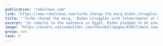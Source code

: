 ```yaml
---
publication: "rebelnews.com"
link: "https://www.rebelnews.com/turbo_charge_the_murg_biden_struggles_with_teleprompter_at_cop27"
title: "'Turbo charge the murg,' Biden struggles with teleprompter at COP27"
excerpt: "In remarks to the audience in Egypt, Biden pledged to do everything in his power to prevent the world from experiencing what he called 'climate hell'"
image: "https://assets.nationbuilder.com/therebel/pages/63827/meta_images/original/cop27biden.png?1668201765"
group: con
rank: 5
---
```

